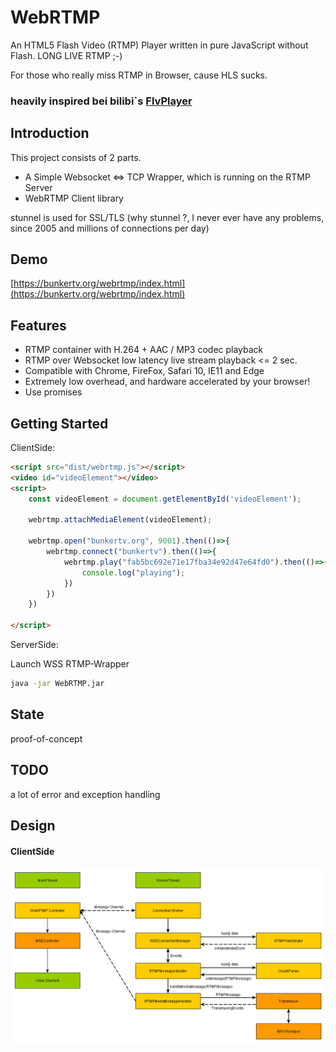 WebRTMP
======
An HTML5 Flash Video (RTMP) Player written in pure JavaScript without Flash. LONG LIVE RTMP ;-)

For those who really miss RTMP in Browser, cause HLS sucks.

### heavily inspired bei bilibi`s [FlvPlayer](https://github.com/bilibili/flv.js)


## Introduction
This project consists of 2 parts. 
- A Simple Websocket <=> TCP Wrapper, which is running on the RTMP Server
- WebRTMP Client library 

stunnel is used for SSL/TLS 
(why stunnel ?, I never ever have any problems, since 2005 and millions of connections per day)


## Demo
[https://bunkertv.org/webrtmp/index.html](https://bunkertv.org/webrtmp/index.html)

## Features
- RTMP container with H.264 + AAC / MP3 codec playback
- RTMP over Websocket low latency live stream playback <= 2 sec.
- Compatible with Chrome, FireFox, Safari 10, IE11 and Edge
- Extremely low overhead, and hardware accelerated by your browser!
- Use promises


## Getting Started
ClientSide:
```html
<script src="dist/webrtmp.js"></script>
<video id="videoElement"></video>
<script>
    const videoElement = document.getElementById('videoElement');
    
    webrtmp.attachMediaElement(videoElement);
    
    webrtmp.open("bunkertv.org", 9001).then(()=>{                       // Host, Port of WebRTMP Proxy
        webrtmp.connect("bunkertv").then(()=>{                          // Application name  
            webrtmp.play("fab5bc692e71e17fba34e92d47e64fd0").then(()=>{ // Stream name
                console.log("playing");
            })
        })
    })

</script>
```

ServerSide:

Launch WSS RTMP-Wrapper

```bash
java -jar WebRTMP.jar
```

## State
proof-of-concept

## TODO
a lot of error and exception handling

## Design
#### ClientSide
![arch](docs/webrtmp_arch.png)
